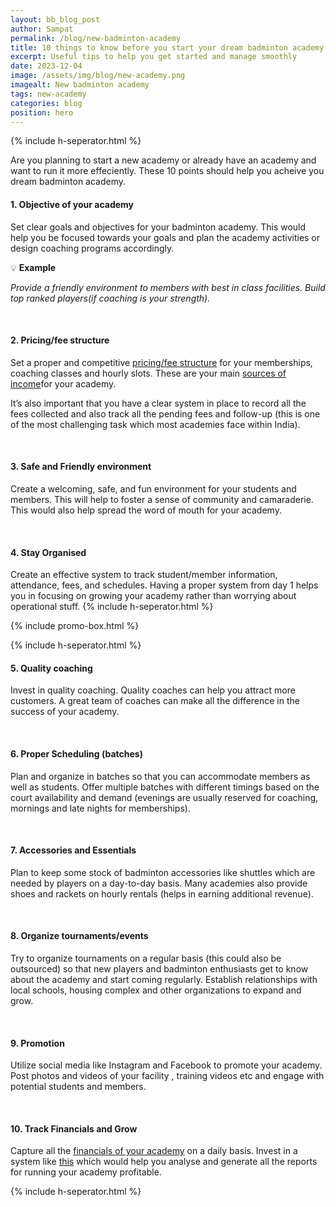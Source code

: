 ```yaml
---
layout: bb_blog_post
author: Sampat
permalink: /blog/new-badminton-academy
title: 10 things to know before you start your dream badminton academy
excerpt: Useful tips to help you get started and manage smoothly
date: 2023-12-04
image: /assets/img/blog/new-academy.png
imagealt: New badminton academy
tags: new-academy
categories: blog
position: hero
---
```

{% include h-seperator.html %}

Are you planning to start a new academy or already have an academy and want to run it more effeciently. These 10 points should help you acheive you dream badminton academy.

#### 1. Objective of your academy
Set clear goals and objectives for your badminton academy. This would help you be focused towards your goals and plan the academy activities or design coaching programs accordingly.

:bulb: **Example**

*Provide a friendly environment to members with best in class facilities. Build top ranked players(if coaching is your strength).*

<br/>


#### 2. Pricing/fee structure

Set a proper and competitive [pricing/fee structure](/blog/fee-structure-badminton-academy) for your memberships, coaching classes and hourly slots. These are your main [sources of income](/blog/badminton-sources-of-income)for your academy.

It’s also important that you have a clear system in place to record all the fees collected and also track all the pending fees and follow-up (this is one of the most challenging task which most academies face within India).

<br/>


#### 3. Safe and Friendly environment

Create a welcoming, safe, and fun environment for your students and members. This will help to foster a sense of community and camaraderie. This would also help spread the word of mouth for your academy.

<br/>


#### 4. Stay Organised

Create an effective system to track student/member information, attendance, fees, and schedules. Having a proper system from day 1 helps you in focusing on growing your academy rather than worrying about operational stuff.
{% include h-seperator.html %}

{% include promo-box.html %}

{% include h-seperator.html %}


#### 5. Quality coaching

Invest in quality coaching. Quality coaches can help you attract more customers. A great team of coaches can make all the difference in the success of your academy.

<br/>


#### 6. Proper Scheduling (batches)
Plan and organize in batches so that you can accommodate members as well as students. Offer multiple batches with different timings based on the court availability and demand (evenings are usually reserved for coaching, mornings and late nights for memberships).

<br/>

#### 7. Accessories and Essentials
Plan to keep some stock of badminton accessories like shuttles which are needed by players on a day-to-day basis. Many academies also provide shoes and rackets on hourly rentals (helps in earning additional revenue).

<br/>

#### 8. Organize tournaments/events
Try to organize tournaments on a regular basis (this could also be outsourced) so that new players and badminton enthusiasts get to know about the academy and start coming regularly. Establish relationships with local schools, housing complex and other organizations to expand and grow.

<br/>


#### 9. Promotion
Utilize social media like Instagram and Facebook to promote your academy. Post photos and videos of your facility , training videos etc and engage with potential students and members.

<br/>


#### 10. Track Financials and Grow
Capture all the [financials of your academy](/tracking-academy-income) on a daily basis. Invest in a system like [this](https://badmintonbuddy.com) which would help you analyse and generate all the reports for running your academy profitable.

{% include h-seperator.html %}


